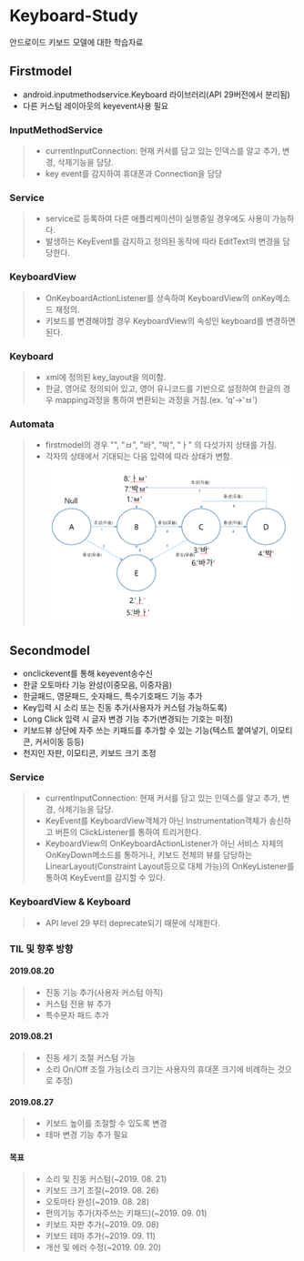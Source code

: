 # Keyboard-Study
안드로이드 키보드 모델에 대한 학습자료

## Firstmodel 
* android.inputmethodservice.Keyboard 라이브러리(API 29버전에서 분리됨)
* 다른 커스텀 레이아웃의 keyevent사용 필요

### InputMethodService
> - currentInputConnection: 현재 커서를 담고 있는 인덱스를 알고 추가, 변경, 삭제기능을 담당.
> - key event를 감지하여 휴대폰과 Connection을 담당

### Service
> - service로 등록하여 다른 애플리케이션이 실행중일 경우에도 사용이 가능하다.
> - 발생하는 KeyEvent를 감지하고 정의된 동작에 따라 EditText의 변경을 담당한다.

### KeyboardView
> - OnKeyboardActionListener를 상속하여 KeyboardView의 onKey메소드 재정의.
> - 키보드를 변경해야할 경우 KeyboardView의 속성인 keyboard를 변경하면 된다.

### Keyboard
> - xml에 정의된 key_layout을 의미함.
> - 한글, 영어로 정의되어 있고, 영어 유니코드를 기반으로 설정하여 한글의 경우 mapping과정을 통하여 변환되는 과정을 거침.(ex. 'q'->'ㅂ')

### Automata
> - firstmodel의 경우 "", "ㅂ", "바", "박", "ㅏ" 의 다섯가지 상태를 가짐.
> - 각자의 상태에서 기대되는 다음 입력에 따라 상태가 변함.
![ex_screenshot](./img/keyboardAutomata.PNG)

## Secondmodel
* onclickevent를 통해 keyevent송수신
* 한글 오토마타 기능 완성(이중모음, 이중자음)
* 한글패드, 영문패드, 숫자패드, 특수기호패드 기능 추가
* Key입력 시 소리 또는 진동 추가(사용자가 커스텀 가능하도록)
* Long Click 입력 시 글자 변경 기능 추가(변경되는 기호는 미정)
* 키보드뷰 상단에 자주 쓰는 키패드를 추가할 수 있는 기능(텍스트 붙여넣기, 이모티콘, 커서이동 등등)
* 천지인 자판, 이모티콘, 키보드 크기 조정


### Service
> - currentInputConnection: 현재 커서를 담고 있는 인덱스를 알고 추가, 변경, 삭제기능을 담당.
> - KeyEvent를 KeyboardView객체가 아닌 Instrumentation객체가 송신하고 버튼의 ClickListener를 통하여 트리거한다.
> - KeyboardView의 OnKeyboardActionListener가 아닌 서비스 자체의 OnKeyDown메소드를 통하거나, 키보드 전체의 뷰를 담당하는 LinearLayout(Constraint Layout등으로 대체 가능)의 OnKeyListener를 통하여 KeyEvent를 감지할 수 있다.

### KeyboardView & Keyboard
> - API level 29 부터 deprecate되기 때문에 삭제한다.

### TIL 및 향후 방향
 #### 2019.08.20
> - 진동 기능 추가(사용자 커스텀 아직)
> - 커스텀 전용 뷰 추가
> - 특수문자 패드 추가

#### 2019.08.21
> - 진동 세기 조절 커스텀 가능
> - 소리 On/Off 조절 가능(소리 크기는 사용자의 휴대폰 크기에 비례하는 것으로 추정)

#### 2019.08.27
> - 키보드 높이를 조절할 수 있도록 변경
> - 테마 변경 기능 추가 필요

 #### 목표
 > - 소리 및 진동 커스텀(~2019. 08. 21)
 > - 키보드 크기 조절(~2019. 08. 26)
 > - 오토마타 완성(~2019. 08. 28)
 > - 편의기능 추가(자주쓰는 키패드)(~2019. 09. 01)
 > - 키보드 자판 추가(~2019. 09. 08)
 > - 키보드 테마 추가(~2019. 09. 11)
 > - 개선 및 에러 수정(~2019. 09. 20)
